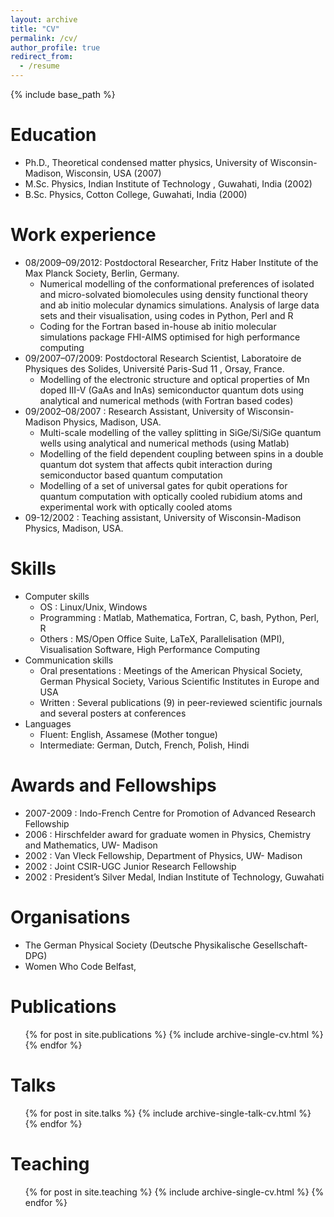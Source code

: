 ```yaml
---
layout: archive
title: "CV"
permalink: /cv/
author_profile: true
redirect_from:
  - /resume
---
```


{% include base_path %}

Education
======

* Ph.D., Theoretical condensed matter physics, University of Wisconsin-Madison, Wisconsin, USA (2007)
* M.Sc. Physics, Indian Institute of Technology , Guwahati, India (2002)
* B.Sc. Physics, Cotton College, Guwahati, India (2000)


Work experience
======
  
* 08/2009–09/2012: Postdoctoral Researcher, Fritz Haber Institute of the Max Planck Society, Berlin, Germany.
  *  Numerical modelling of the conformational preferences of isolated and micro-solvated biomolecules using density functional theory and ab initio molecular dynamics simulations. Analysis of large data sets and their visualisation, using
codes in Python, Perl and R
  * Coding for the Fortran based in-house ab initio molecular simulations package FHI-AIMS optimised for high performance computing
* 09/2007–07/2009: Postdoctoral Research Scientist, Laboratoire de Physiques des Solides, Université Paris-Sud 11 , Orsay, France.
  *  Modelling of the electronic structure and optical properties of Mn doped III-V (GaAs and InAs) semiconductor quantum dots using analytical and numerical methods (with Fortran based codes)
* 09/2002–08/2007 : Research Assistant, University of Wisconsin-Madison Physics, Madison, USA.
  * Multi-scale modelling of the valley splitting in SiGe/Si/SiGe quantum wells using analytical and numerical methods (using Matlab)
  * Modelling of the field dependent coupling between spins in a double quantum dot system that affects qubit interaction during semiconductor based quantum computation
  * Modelling of a set of universal gates for qubit operations for quantum computation with optically cooled rubidium atoms and experimental work with optically cooled atoms
* 09-12/2002 : Teaching assistant, University of Wisconsin-Madison Physics, Madison, USA.
  
Skills
======
* Computer skills
  * OS :  Linux/Unix, Windows
  * Programming : Matlab, Mathematica, Fortran, C, bash, Python, Perl, R
  * Others : MS/Open Office Suite, LaTeX, Parallelisation (MPI), Visualisation Software, High Performance Computing
* Communication skills
   * Oral presentations : Meetings of the American Physical Society, German Physical Society, Various Scientific Institutes in Europe and USA
   * Written : Several publications (9) in peer-reviewed scientific journals and several posters at conferences
* Languages
   * Fluent:  English, Assamese (Mother tongue)
   * Intermediate:  German, Dutch, French, Polish, Hindi

Awards and Fellowships
======

* 2007-2009 : Indo-French Centre for Promotion of Advanced Research Fellowship
* 2006 : Hirschfelder award for graduate women in Physics, Chemistry and Mathematics, UW- Madison
* 2002 : Van Vleck Fellowship, Department of Physics, UW- Madison
* 2002 : Joint CSIR-UGC Junior Research Fellowship
* 2002 : President’s Silver Medal, Indian Institute of Technology, Guwahati

Organisations
======
 
 *  The German Physical Society (Deutsche Physikalische Gesellschaft-DPG)
 *  Women Who Code Belfast,
   

Publications
======
  <ul>{% for post in site.publications %}
    {% include archive-single-cv.html %}
  {% endfor %}</ul>
  
Talks
======
  <ul>{% for post in site.talks %}
    {% include archive-single-talk-cv.html %}
  {% endfor %}</ul>
  
Teaching
======
  <ul>{% for post in site.teaching %}
    {% include archive-single-cv.html %}
  {% endfor %}</ul>
  



